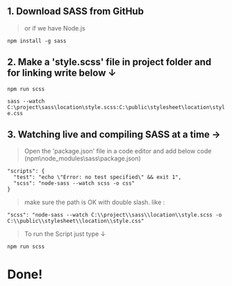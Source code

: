 ## 1. Download SASS from GitHub 

> or if we have Node.js

`npm install -g sass`

## 2. Make a 'style.scss' file in project folder and for linking write below ↓

`npm run scss`

`sass --watch C:\project\sass\location\style.scss:C:\public\stylesheet\location\style.css`

## 3. Watching live and compiling SASS at a time →

> Open the 'package.json' file in a code editor and add below code (npm\node_modules\sass\package.json)

```
"scripts": {
  "test": "echo \"Error: no test specified\" && exit 1",
  "scss": "node-sass --watch scss -o css"
}
```

> make sure the path is OK with double slash. like :

```
"scss": "node-sass --watch C:\\project\\sass\\location\\style.scss -o C:\\public\\stylesheet\\location\\style.css"
```

> To run the Script just type ↓

`npm run scss`

# Done!
